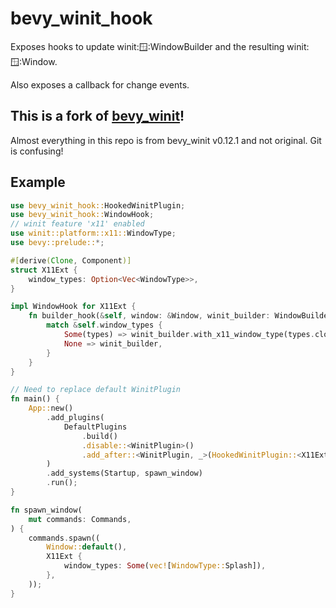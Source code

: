 # bevy_winit_hook

Exposes hooks to update winit::window::WindowBuilder and the resulting winit::window::Window.  

Also exposes a callback for change events.

## This is a fork of [bevy_winit](https://github.com/bevyengine/bevy/tree/main/crates/bevy_winit)!

Almost everything in this repo is from bevy_winit v0.12.1 and not original. Git is confusing!

## Example

```rust
use bevy_winit_hook::HookedWinitPlugin;
use bevy_winit_hook::WindowHook;
// winit feature 'x11' enabled
use winit::platform::x11::WindowType;
use bevy::prelude::*;

#[derive(Clone, Component)]
struct X11Ext {
    window_types: Option<Vec<WindowType>>,
}

impl WindowHook for X11Ext {
    fn builder_hook(&self, window: &Window, winit_builder: WindowBuilder) -> WindowBuilder {
        match &self.window_types {
            Some(types) => winit_builder.with_x11_window_type(types.clone()),
            None => winit_builder,
        }
    }
}

// Need to replace default WinitPlugin
fn main() {
    App::new()
        .add_plugins(
            DefaultPlugins
                .build()
                .disable::<WinitPlugin>()
                .add_after::<WinitPlugin, _>(HookedWinitPlugin::<X11Ext>::default()),
        )
        .add_systems(Startup, spawn_window)
        .run();
}

fn spawn_window(
    mut commands: Commands,
) {
    commands.spawn((
        Window::default(),
        X11Ext {
            window_types: Some(vec![WindowType::Splash]),
        },
    ));
}
```
